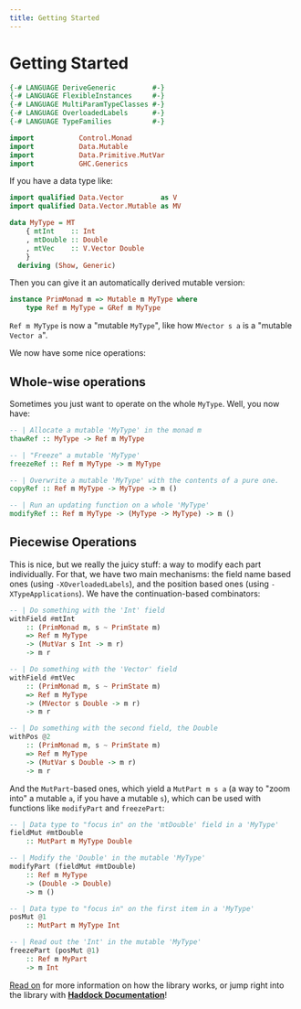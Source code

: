 ```yaml
---
title: Getting Started
---
```


Getting Started
===============

```haskell top hide
{-# LANGUAGE DeriveGeneric         #-}
{-# LANGUAGE FlexibleInstances     #-}
{-# LANGUAGE MultiParamTypeClasses #-}
{-# LANGUAGE OverloadedLabels      #-}
{-# LANGUAGE TypeFamilies          #-}

import           Control.Monad
import           Data.Mutable
import           Data.Primitive.MutVar
import           GHC.Generics
```

If you have a data type like:

```haskell top
import qualified Data.Vector         as V
import qualified Data.Vector.Mutable as MV

data MyType = MT
    { mtInt    :: Int
    , mtDouble :: Double
    , mtVec    :: V.Vector Double
    }
  deriving (Show, Generic)
```

Then you can give it an automatically derived mutable version:

```haskell top
instance PrimMonad m => Mutable m MyType where
    type Ref m MyType = GRef m MyType
```

`Ref m MyType` is now a "mutable `MyType`", like how `MVector s a` is a
"mutable `Vector a`".

We now have some nice operations:

Whole-wise operations
---------------------

Sometimes you just want to operate on the whole `MyType`.  Well, you now have:

```haskell
-- | Allocate a mutable 'MyType' in the monad m
thawRef :: MyType -> Ref m MyType

-- | "Freeze" a mutable 'MyType'
freezeRef :: Ref m MyType -> m MyType

-- | Overwrite a mutable 'MyType' with the contents of a pure one.
copyRef :: Ref m MyType -> MyType -> m ()

-- | Run an updating function on a whole 'MyType'
modifyRef :: Ref m MyType -> (MyType -> MyType) -> m ()
```

Piecewise Operations
--------------------

This is nice, but we really the juicy stuff: a way to modify each part
individually.  For that, we have two main mechanisms: the field name based
ones (using `-XOverloadedLabels`), and the position based ones (using
`-XTypeApplications`).  We have the continuation-based combinators:

```haskell
-- | Do something with the 'Int' field
withField #mtInt
    :: (PrimMonad m, s ~ PrimState m)
    => Ref m MyType
    -> (MutVar s Int -> m r)
    -> m r

-- | Do something with the 'Vector' field
withField #mtVec
    :: (PrimMonad m, s ~ PrimState m)
    => Ref m MyType
    -> (MVector s Double -> m r)
    -> m r

-- | Do something with the second field, the Double
withPos @2
    :: (PrimMonad m, s ~ PrimState m)
    => Ref m MyType
    -> (MutVar s Double -> m r)
    -> m r
```

And the `MutPart`-based ones, which yield a `MutPart m s a` (a way to "zoom
into" a mutable `a`, if you have a mutable `s`), which can be used with
functions like `modifyPart` and `freezePart`:

```haskell
-- | Data type to "focus in" on the 'mtDouble' field in a 'MyType'
fieldMut #mtDouble
    :: MutPart m MyType Double

-- | Modify the 'Double' in the mutable 'MyType'
modifyPart (fieldMut #mtDouble)
    :: Ref m MyType
    -> (Double -> Double)
    -> m ()
```

```haskell
-- | Data type to "focus in" on the first item in a 'MyType'
posMut @1
    :: MutPart m MyType Int

-- | Read out the 'Int' in the mutable 'MyType'
freezePart (posMut @1)
    :: Ref m MyPart
    -> m Int
```

[Read on](/02-mutable-and-ref.html) for more information on how the library
works, or jump right into the library with **[Haddock Documentation][docs]**!

[docs]: https://hackage.haskell.org/package/mutable

